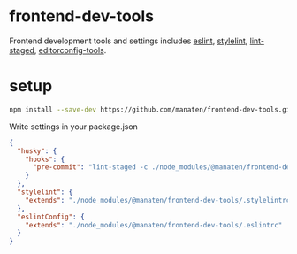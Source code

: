 # frontend-dev-tools

Frontend development tools and settings includes
[eslint](https://eslint.org/),
[stylelint](https://github.com/stylelint/stylelint),
[lint-staged](https://github.com/okonet/lint-staged#how-to-use-lint-staged-in-a-multi-package-monorepo),
[editorconfig-tools](https://github.com/treyhunner/editorconfig-tools).

# setup

```sh
npm install --save-dev https://github.com/manaten/frontend-dev-tools.git
```

Write settings in your package.json

```json
{
  "husky": {
    "hooks": {
      "pre-commit": "lint-staged -c ./node_modules/@manaten/frontend-dev-tools/.lintstagedrc",
    }
  },
  "stylelint": {
    "extends": "./node_modules/@manaten/frontend-dev-tools/.stylelintrc"
  },
  "eslintConfig": {
    "extends": "./node_modules/@manaten/frontend-dev-tools/.eslintrc"
  }
}
```
